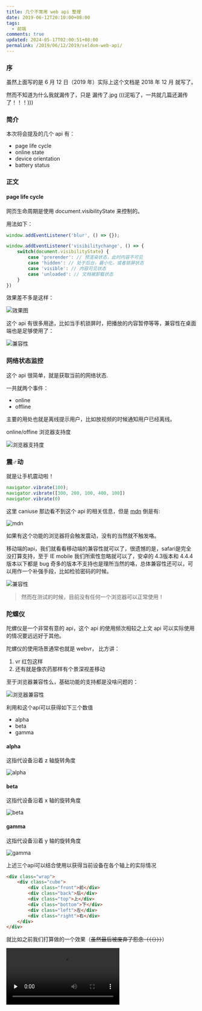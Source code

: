 ```yaml
---
title: 几个不常用 web api 整理
date: 2019-06-12T20:10:00+08:00
tags:
  - 前端
comments: true
updated: 2024-05-17T02:00:51+08:00
permalink: /2019/06/12/2019/seldom-web-api/
---
```


### 序

虽然上面写的是 6 月 12 日（2019 年）实际上这个文档是 2018 年 12 月 就写了。

然而不知道为什么我就漏传了，只是 漏传了.jpg (((泥垢了，一共就几篇还漏传了！！！)))

### 简介

本次将会提及的几个 api 有：

+ page life cycle
+ online state
+ device orientation
+ battery status

<!-- more -->
### 正文

#### page life cycle

网页生命周期是使用 document.visibilityState 来控制的。

用法如下： 

```javascript
window.addEventListener('blur', () => {});

window.addEventListener('visibilitychange', () => {
    switch(document.visibilityState) {
        case 'prerender': // 预渲染状态，此时内容不可见
        case 'hidden': // 处于后台，最小化，或者锁屏状态
        case 'visible': // 内容可见状态
        case 'unloaded': // 文档被卸载状态
    }
})
```

效果差不多是这样：

![效果图](https://cdn.iceprosurface.com/upload/md/2018-12-24-1.gif)

这个 api 有很多用途，比如当手机锁屏时，把播放的内容暂停等等，兼容性在桌面端也是足够使用了：

![兼容性](https://cdn.iceprosurface.com/upload/md/2018-12-24-090726.png)


### 网络状态监控


这个 api 很简单，就是获取当前的网络状态.

一共就两个事件：

+ online
+ offline


主要的用处也就是离线提示用户，比如放视频的时候通知用户已经离线。


online/offine 浏览器支持度

![浏览器支持度](https://cdn.iceprosurface.com/upload/md/2018-12-26-065958.png)


### 震♂动

就是让手机震动啦！

```javascript
navigator.vibrate(100);
navigator.vibrate([300, 200, 100, 400, 100])
navigator.vibrate(0)
```


这里 caniuse 那边看不到这个 api 的相关信息，但是 [mdn](https://developer.mozilla.org/en-US/docs/Web/API/Navigator/vibrate) 倒是有:

![mdn](https://cdn.iceprosurface.com/upload/md/2018-12-26-070707.png)

如果有这个功能的浏览器将会触发震动，没有的当然就不触发咯。

移动端的api，我们就看看移动端的兼容性就可以了，很遗憾的是，safari是完全没打算支持，至于 IE mobile 我们所索性忽略就可以了，安卓的 4.3版本和 4.4.4 版本以下都是 bug 奇多的版本不支持也是理所当然的咯，总体兼容性还可以，可以用作一个补强手段，比如检验密码的时候。

![兼容性](https://cdn.iceprosurface.com/upload/md/2018-12-26-071125.png)


> 然而在测试的时候，目前没有任何一个浏览器可以正常使用！


### 陀螺仪

陀螺仪是一个非常有意的 api，这个 api 的使用频次相较之上文 api 可以实际使用的情况要远远好于其他。

陀螺仪的使用场景通常也就是 webvr， 比方讲：

1. vr 红包这样
2. 还有就是像农药那样有个景深视差移动

至于浏览器兼容性么，基础功能的支持都是没啥问题的：

![浏览器兼容性](https://cdn.iceprosurface.com/upload/md/2018-12-27-120841.png)

利用和这个api可以获得如下三个数值

+ alpha
+ beta
+ gamma

#### alpha

这指代设备沿着 z 轴旋转角度

![alpha](https://cdn.iceprosurface.com/upload/md/2018-12-30-1.png)

#### beta 

这指代设备沿着 x 轴的旋转角度

![beta](https://cdn.iceprosurface.com/upload/md/2018-12-30-2.png)

#### gamma 

这指代设备沿着 y 轴的旋转角度

![gamma](https://cdn.iceprosurface.com/upload/md/2018-12-30-3.png)


上述三个api可以结合使用以获得当前设备在各个轴上的实际情况

```html
<div class="wrap">
	<div class="cube">
		<div class="front">前</div>
		<div class="back">后</div>
		<div class="top">上</div>
		<div class="bottom">下</div>
		<div class="left">左</div>
		<div class="right">右</div>
	</div>
</div>
```

就比如之前我们打算做的一个效果（~~虽然最后被废弃了怨念（（（）））~~）

<video src="https://cdn.iceprosurface.com/upload/md/video/parallax.mp4"  controls preload="none" />


### bettery status

电池状态检查： getBattery api 这个 api 只能用来检查一下电池状态，貌似在 **笔记本上** 也有为数不少的浏览器支持，这不算是一个常用的 api 所以兼容性也只能谢天谢地了，能用就是运气 max ++ 了。

![兼容性](https://cdn.iceprosurface.com/upload/md/2018-12-27-121220.png)


具体测试代码如下

![测试代码](https://cdn.iceprosurface.com/upload/md/2018-12-27-121514.png)

测试情况也就安卓的 chrome 使用情况良好了，至少微信啥的都是不可以用的。






